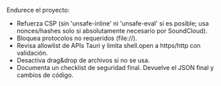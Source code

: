 Endurece el proyecto:
- Refuerza CSP (sin 'unsafe-inline' ni 'unsafe-eval' si es posible; usa nonces/hashes solo si absolutamente necesario por SoundCloud).
- Bloquea protocolos no requeridos (file://).
- Revisa allowlist de APIs Tauri y limita shell.open a https/http con validación.
- Desactiva drag&drop de archivos si no se usa.
- Documenta un checklist de seguridad final.
Devuelve el JSON final y cambios de código.